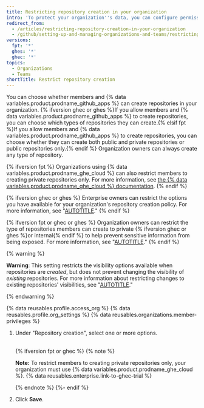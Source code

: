 ```yaml
---
title: Restricting repository creation in your organization
intro: 'To protect your organization''s data, you can configure permissions for creating repositories in your organization.'
redirect_from:
  - /articles/restricting-repository-creation-in-your-organization
  - /github/setting-up-and-managing-organizations-and-teams/restricting-repository-creation-in-your-organization
versions:
  fpt: '*'
  ghes: '*'
  ghec: '*'
topics:
  - Organizations
  - Teams
shortTitle: Restrict repository creation
---
```


You can choose whether members and {% data variables.product.prodname_github_apps %} can create repositories in your organization. {% ifversion ghec or ghes %}If you allow members and {% data variables.product.prodname_github_apps %} to create repositories, you can choose which types of repositories they can create.{% elsif fpt %}If you allow members and {% data variables.product.prodname_github_apps %} to create repositories, you can choose whether they can create both public and private repositories or public repositories only.{% endif %} Organization owners can always create any type of repository.

{% ifversion fpt %}
Organizations using {% data variables.product.prodname_ghe_cloud %} can also restrict members to creating private repositories only. For more information, see [the {% data variables.product.prodname_ghe_cloud %} documentation](/enterprise-cloud@latest/organizations/managing-organization-settings/restricting-repository-creation-in-your-organization).
{% endif %}

{% ifversion ghec or ghes %}
Enterprise owners can restrict the options you have available for your organization's repository creation policy. For more information, see "[AUTOTITLE](/admin/policies/enforcing-policies-for-your-enterprise/enforcing-repository-management-policies-in-your-enterprise#enforcing-a-policy-for-repository-creation)."
{% endif %}

{% ifversion fpt or ghec or ghes %}
Organization owners can restrict the type of repositories members can create to private {% ifversion ghec or ghes %}or internal{% endif %} to help prevent sensitive information from being exposed. For more information, see "[AUTOTITLE](/code-security/getting-started/best-practices-for-preventing-data-leaks-in-your-organization)."
{% endif %}

{% warning %}

**Warning**: This setting restricts the visibility options available when repositories are _created_, but does not prevent changing the visibility of _existing_ repositories. For more information about restricting changes to existing repositories' visibilities, see "[AUTOTITLE](/organizations/managing-organization-settings/restricting-repository-visibility-changes-in-your-organization)."

{% endwarning %}

{% data reusables.profile.access_org %}
{% data reusables.profile.org_settings %}
{% data reusables.organizations.member-privileges %}
1. Under "Repository creation", select one or more options. <br><br>

   {% ifversion fpt or ghec %}
   {% note %}

   **Note:** To restrict members to creating private repositories only, your organization must use {% data variables.product.prodname_ghe_cloud %}. {% data reusables.enterprise.link-to-ghec-trial %}

   {% endnote %}
   {%- endif %}

1. Click **Save**.
